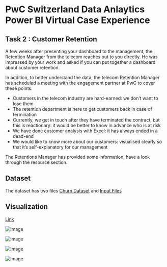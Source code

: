 # PwC Switzerland Data Anlaytics Power BI Virtual Case Experience

## Task 2 : Customer Retention

A few weeks after presenting your dashboard to the management, the Retention Manager from the telecom reaches out to you directly. He was impressed by your work and asked if you can put together a dashboard about customer retention.

In addition, to better understand the data, the telecom Retention Manager has scheduled a meeting with the engagement partner at PwC to cover these points:

- Customers in the telecom industry are hard-earned: we don’t want to lose them
- The retention department is here to get customers back in case of termination 
- Currently, we get in touch after they have terminated the contract, but this is reactionary: it would be better to know in advance who is at risk 
- We  have done customer analysis with Excel: it has always ended in a dead-end
- We would like to know more about our customers: visualised clearly so that it’s self-explanatory for our management

The Retentions Manager has provided some information, have a look through the resource section.

## Dataset
The dataset has two files [Churn Dataset](https://github.com/Rupanavale/PwC-Switzerland-Power-BI-Virtual-Case-Experience/blob/Customer-Retention/02%20Churn-Dataset%20(1).xlsx) and [Input Files](https://github.com/Rupanavale/PwC-Switzerland-Power-BI-Virtual-Case-Experience/blob/Customer-Retention/PhoneNow%20inputs%20(3).pdf)

## Visualization
[Link](https://github.com/Rupanavale/PwC-Switzerland-Power-BI-Virtual-Case-Experience/blob/Customer-Retention/Churn%20Data%20Rupa%20Solution%20(1).pbix)

![image](https://github.com/Rupanavale/PwC-Switzerland-Power-BI-Virtual-Case-Experience/assets/109949193/4ad5d9f6-fdc9-480c-9df6-8dfccd218580)

![image](https://github.com/Rupanavale/PwC-Switzerland-Power-BI-Virtual-Case-Experience/assets/109949193/d18d24d0-7b7e-4ad0-bccf-1c911ea839f6)

![image](https://github.com/Rupanavale/PwC-Switzerland-Power-BI-Virtual-Case-Experience/assets/109949193/73388fb7-c5d1-4cb3-8e73-84f7a5a2174f)

![image](https://github.com/Rupanavale/PwC-Switzerland-Power-BI-Virtual-Case-Experience/assets/109949193/3d9dab35-295c-411e-966e-bf3cda998d89)


